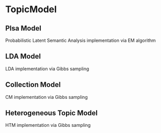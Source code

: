 # TopicModel

## Plsa Model
Probabilistic Latent Semantic Analysis implementation via EM algorithm

## LDA Model
LDA implementation via Gibbs sampling

## Collection Model
CM implementation via Gibbs sampling

## Heterogeneous Topic Model
HTM implementation via Gibbs sampling



